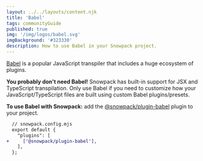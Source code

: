 ```yaml
---
layout: ../../layouts/content.njk
title: 'Babel'
tags: communityGuide
published: true
img: '/img/logos/babel.svg'
imgBackground: '#323330'
description: How to use Babel in your Snowpack project.
---
```


[Babel](https://babeljs.io/) is a popular JavaScript transpiler that includes a huge ecosystem of plugins.

**You probably don't need Babel!** Snowpack has built-in support for JSX and TypeScript transpilation. Only use Babel if you need to customize how your JavaScript/TypeScript files are built using custom Babel plugins/presets.

**To use Babel with Snowpack:** add the [@snowpack/plugin-babel](https://www.npmjs.com/package/@snowpack/plugin-babel) plugin to your project.

```diff
  // snowpack.config.mjs
  export default {
    "plugins": [
+     ['@snowpack/plugin-babel'],
    ],
  };
```
